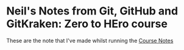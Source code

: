 # Neil's Notes from Git, GitHub and GitKraken: Zero to HEro course

These are the note that I've made whilst running the [Course Notes](https://srse-git-github-zero2hero.netlify.app/)
